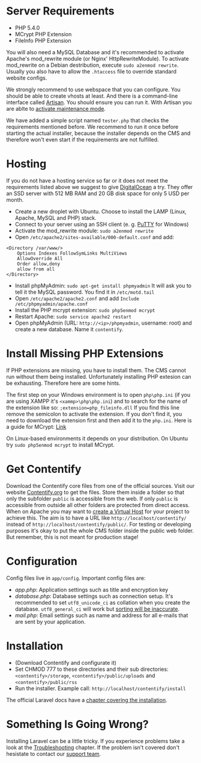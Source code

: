 # Server Requirements

* PHP 5.4.0
* MCrypt PHP Extension
* FileInfo PHP Extension

You will also need a MySQL Database and it's recommended to activate Apache's mod_rewrite module (or Nginx' HttpRewriteModule). To activate mod_rewrite on a Debian destribution, execute `sudo a2enmod rewrite`. Usually you also have to allow the `.htaccess` file to override standard website configs.

We strongly recommend to use webspace that you can configure. You should be able to create vhosts at least. And there is a command-line interface called [Artisan](http://laravel.com/docs/artisan). You should ensure you can run it. With Artisan you are ablte to [activate maintenance mode](http://laravel.com/docs/configuration#maintenance-mode).

We have added a simple script named `tester.php` that checks the requirements mentioned before. We recommend to run it once before starting the actual installer, because the installer depends on the CMS and therefore won't even start if the requirements are not fulfilled.

# Hosting

If you do not have a hosting service so far or it does not meet the requirements listed above we suggest to give [DigitalOcean](http://www.digitalocean.com) a try. They offer an SSD server with 512 MB RAM and 20 GB disk space for only 5 USD per month.

* Create a new droplet with Ubuntu. Choose to install the LAMP (Linux, Apache, MySQL and PHP) stack.
* Connect to your server using an SSH client (e. g. [PuTTY](http://www.putty.org) for Windows)
* Activate the mod_rewrite module: `sudo a2enmod rewrite`
* Open `/etc/apache2/sites-available/000-default.conf` and add:

```
<Directory /var/www/>
    Options Indexes FollowSymLinks MultiViews
    AllowOverride All
    Order allow,deny
    allow from all
</Directory>
```

* Install phpMyAdmin: `sudo apt-get install phpmyadmin` It will ask you to tell it the MySQL password. You find it in `/etc/motd.tail`
* Open `/etc/apache2/apache2.conf` and add `Include /etc/phpmyadmin/apache.conf`
* Install the PHP mcrypt extension: `sudo php5enmod mcrypt`
* Restart Apache: `sudo service apache2 restart`
* Open phpMyAdmin (URL: `http://<ip>/phpmyadmin`, username: root) and create a new database. Name it `contentify`.

# Install Missing PHP Extensions

If PHP extensions are missing, you have to install them. The CMS cannot run without them being installed. Unfortunately installing PHP extesion can be exhausting. Therefore here are some hints.

The first step on your Windows environment is to open `php\php.ini` (if you are using XAMPP it's `<xammp>\php\php.ini`) and to search for the name of the extension like so: `;extension=php_fileinfo.dll` If you find this line remove the semicolon to activate the extension. If you don't find it, you need to download the extension first and then add it to the `php.ini`. Here is a guide for MCrypt: [Link](http://www.myoddweb.com/2010/11/18/install-mcrypt-for-php-on-windows/)

On Linux-based environments it depends on your distribution. On Ubuntu try `sudo php5enmod mcrypt` to install MCrypt.

# Get Contentify

Download the Contentify core files from one of the official sources. Visit our website [Contentify.org](http://contentify.org/) to get the files. Store them inside a folder so that only the subfolder `public` is accessible from the web. If only `public` is accessible from outside all other folders are protected from direct access. When on Apache you may want to [create a Virtual Host](http://laravel-recipes.com/recipes/25) for your project to achieve this. The aim is to have a URL like `http://localhost/contentify/` instead of `http://localhost/contentify/public/`. For testing or developing purposes it's okay to put the whole CMS folder inside the public web folder. But remember, this is not meant for production stage!

# Configuration

Config files live in `app/config`. Important config files are:

* *app.php*: Application settings such as title and encryption key
* *database.php*: Database settings such as connection setup. It's recommended to set `utf8_unicode_ci` as collation when you create the database. `utf8_general_ci` will work but [sorting will be inaccurate](http://stackoverflow.com/questions/766809/whats-the-difference-between-utf8-general-ci-and-utf8-unicode-ci#766996).
* *mail.php*: Email settings such as name and address for all e-mails that are sent by your application.

# Installation

* (Download Contentify and configurate it)<!---* Run Composer with `php composer.phar update` to download the Laravel framework and to update dependencies ---><!---* Run package migrations with `php artisan migrate --package=cartalyst/sentry` --->
* Set CHMOD 777 to these directories and their sub directories: `<contentify>/storage`, `<contentify>/public/uploads` and `<contentify>/public/rss`
* Run the installer. Example call: `http://localhost/contentify/install`

The official Laravel docs have a [chapter covering the installation](http://laravel.com/docs/installation).

# Something Is Going Wrong?

Installing Laravel can be a little tricky. If you experience problems take a look at the [Troubleshooting](Troubleshooting) chapter. If the problem isn't covered don't hesistate to contact our [support team](http://contentify.org/support).
